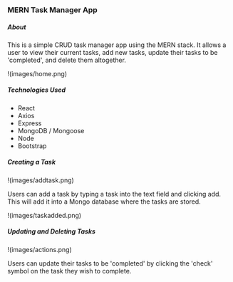 ### MERN Task Manager App

##### About
This is a simple CRUD task manager app using the MERN stack. It allows a user to view their current tasks, add new tasks, update their tasks to be 'completed', and delete them altogether.

!(images/home.png)

##### Technologies Used
- React
- Axios
- Express
- MongoDB / Mongoose
- Node
- Bootstrap

##### Creating a Task
!(images/addtask.png)

Users can add a task by typing a task into the text field and clicking add. This will add it into a Mongo database where the tasks are stored.

!(images/taskadded.png)

##### Updating and Deleting Tasks
!(images/actions.png)

Users can update their tasks to be 'completed' by clicking the 'check' symbol on the task they wish to complete. 

